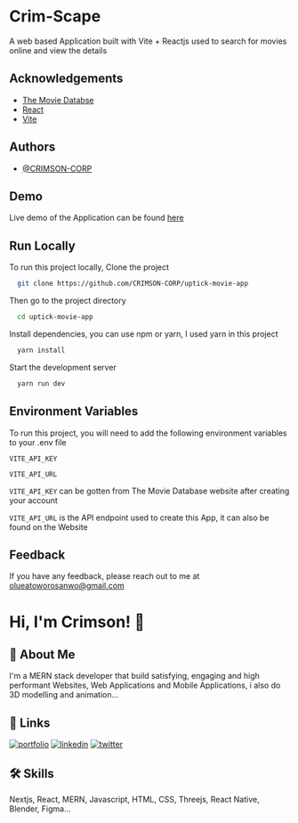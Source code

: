 
# Crim-Scape
A web based Application built with Vite + Reactjs used to search for movies online and view the details




## Acknowledgements

 - [The Movie Databse](https://developers.themoviedb.org/3)
 - [React](https://reactjs.org/)
 - [Vite](https://vitejs.dev/)


## Authors

- [@CRIMSON-CORP](https://github.com/CRIMSON-CORP)


## Demo

Live demo of the Application can be found [here](https://crim-scape.netlify.app)


## Run Locally

To run this project locally, Clone the project

```bash
  git clone https://github.com/CRIMSON-CORP/uptick-movie-app
```

Then go to the project directory

```bash
  cd uptick-movie-app
```

Install dependencies, you can use npm or yarn, I used yarn in this project

```bash
  yarn install
```

Start the development server

```bash
  yarn run dev
```


## Environment Variables

To run this project, you will need to add the following environment variables to your .env file

`VITE_API_KEY`

`VITE_API_URL`

`VITE_API_KEY` can be gotten from The Movie Database website after creating your account

`VITE_API_URL` is the API endpoint used to create this App, it can also be found on the Website


## Feedback

If you have any feedback, please reach out to me at olueatoworosanwo@gmail.com


# Hi, I'm Crimson! 👋


## 🚀 About Me
I'm a MERN stack developer that build satisfying, engaging and high performant Websites, Web Applications and Mobile Applications, i also do 3D modelling and animation...


## 🔗 Links
[![portfolio](https://img.shields.io/badge/my_portfolio-000?style=for-the-badge&logo=ko-fi&logoColor=white)](https://crim-son.space/)
[![linkedin](https://img.shields.io/badge/linkedin-0A66C2?style=for-the-badge&logo=linkedin&logoColor=white)](https://www.linkedin.com/in/oluwatowo-rosanwo-crimson)
[![twitter](https://img.shields.io/badge/twitter-1DA1F2?style=for-the-badge&logo=twitter&logoColor=white)](https://www.twitter.com/CRIMSON24647878)


## 🛠 Skills
Nextjs, React, MERN, Javascript, HTML, CSS, Threejs, React Native, Blender, Figma...

